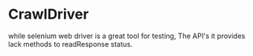 # CrawlDriver
while selenium web driver is a great tool for testing, The API's it provides lack methods to readResponse status.
